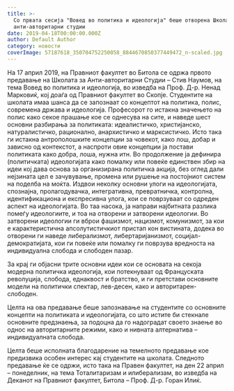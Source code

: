 ```yaml
---
title: >-
  Со првата сесија "Вовед во политика и идеологија" беше отворена Школата за
  анти-авторитарни студии
date: 2019-04-18T00:00:00.000Z
author: Default Author
category: новости
coverImage: 57187618_350704752250058_8844670850377449472_n-scaled.jpg
---
```


На 17 април 2019, на Правниот факултет во Битола се одржа првото предавање на Школата за Анти-авторитарни Студии – Стив Наумов, на тема Вовед во политика и идеологија, во изведба на Проф. Д-р. Ненад Марковиќ, кој доаѓа од Правниот факултет во Скопје. Студентите на школата имаа шанса да се запознаат со концептот на политика, полис, современа држава и идеологија. Професорот го истакна значењето на полис како секое прашање кое се однесува на сите, и наведе шест основни разбирања за политиката: идеалистичко, христијанско, натуралистичко, рационално, анархистичко и марксистичко. Исто така ги истакна антрополошките концепции за човекот, како лош, добар и зависно од контекстот, а наспроти овие концепции ја постави политиката како добра, лоша, нужна итн. Во продолжение ја дефинира (политичката) идеологијата како помалку или повеќе единствен збир на идеи кој дава основа за организирана политичка акција, без оглед дали нејзината цел е зачувување, промена или рушење на постојниот систем на поделба на моќта. Издвои неколку основни улоги на идеологијата, спознајна, пролагодувачка, интегративна, превратничка, контролна, идентификациона и експресивна улога, кои се поврзуваат со одреден аспект на идеологијата. Во таа насока, ја направи најбитната разлика помеѓу идеологиите, и тоа на отворени и затворени идеологии. Во затворени идеологии ги вброи фашизмот, нацизмот, комунизмот, за кои е карактеристична апсолутистичкиот пристап кон вистината, додека во отворени ги наведе либерализмот, либертаријанизмот, социјал-демократијата, кои ги повеќе или помалку ги поврзува вредноста на индивидуална слобода и слободен пазар.

За крај ги објасни трите основни идеи кои се основата на секоја модерна политичка идеологија, кои потекнуваат од Француската револуција, слобода, еднаквост и братство, и ги претстави основните модели на политички спектар, лев-десен, како и авторитарен-слободен.

Целта на ова предавање беше запознавање на студентите со основните концепти на политиката и идеологијата, со што истите би стекнале основните предзнаења, за подоцна да го надоградат своето знаење во однос на авторитарните режими, како и нивната алтернатива – индивидуалната слобода.

Целта беше исполната благодарение на темелното предавање кое предизвика особен интерес кај студентите на школата. Следното предавање ќе се одржи, исто така на Правен факултет, на ден 22 април – понеделник, на тема Тоталитаризам и илиберализам, во изведба на Деканот на Правниот факултет, Битола – Проф. Д-р. Горан Илиќ.
